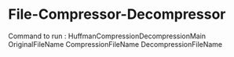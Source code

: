 # File-Compressor-Decompressor

Command to run : HuffmanCompressionDecompressionMain OriginalFileName CompressionFileName DecompressionFileName



